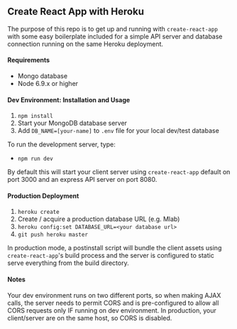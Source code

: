 ## Create React App with Heroku

The purpose of this repo is to get up and running with `create-react-app` with some easy boilerplate included for a simple API server and database connection running on the same Heroku deployment.

#### Requirements

* Mongo database
* Node 6.9.x or higher

#### Dev Environment: Installation and Usage

1. `npm install`
2. Start your MongoDB database server
3. Add `DB_NAME=[your-name]` to `.env` file for your local dev/test database

To run the development server, type: 

* `npm run dev`

By default this will start your client server using `create-react-app` default on port 3000 and an express API server on port 8080.

#### Production Deployment

1. `heroku create`
2. Create / acquire a production database URL (e.g. Mlab)
3. `heroku config:set DATABASE_URL=<your database url>`
4. `git push heroku master`

In production mode, a postinstall script will bundle the client assets using `create-react-app`'s build process and the server is configured to static serve everything from the build directory.

#### Notes

Your dev environment runs on two different ports, so when making AJAX calls, the server needs to permit CORS and is pre-configured to allow all CORS requests only IF running on dev environment.  In production, your client/server are on the same host, so CORS is disabled.
